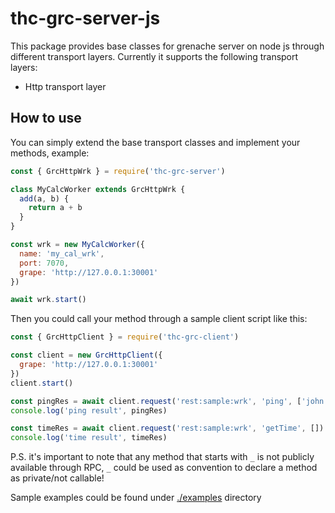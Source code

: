 # thc-grc-server-js

This package provides base classes for grenache server on node js through different transport layers.
Currently it supports the following transport layers:
- Http transport layer

## How to use

You can simply extend the base transport classes and implement your methods, example:
```js
const { GrcHttpWrk } = require('thc-grc-server')

class MyCalcWorker extends GrcHttpWrk {
  add(a, b) {
    return a + b 
  }
}

const wrk = new MyCalcWorker({
  name: 'my_cal_wrk',
  port: 7070,
  grape: 'http://127.0.0.1:30001'
})

await wrk.start()
```

Then you could call your method through a sample client script like this:
```js
const { GrcHttpClient } = require('thc-grc-client')

const client = new GrcHttpClient({
  grape: 'http://127.0.0.1:30001'
})
client.start()

const pingRes = await client.request('rest:sample:wrk', 'ping', ['john', 'hello'])
console.log('ping result', pingRes)

const timeRes = await client.request('rest:sample:wrk', 'getTime', [])
console.log('time result', timeRes)
```

P.S. it's important to note that any method that starts with `_` is not publicly available through RPC,
`_` could be used as convention to declare a method as private/not callable!

Sample examples could be found under [./examples](./examples) directory
